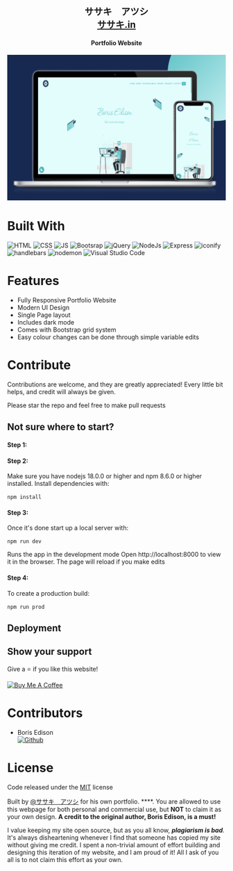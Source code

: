 <h2 align="center">
  ササキ　アツシ<br/>
  <a href="" target="_blank">ササキ.in</a>
</h2>
<h4 align="center">Portfolio Website</h4>
<div align="center">
  <img alt="Demo" src="public/content/hb.webp" />
</div>

# Built With

![HTML](https://img.shields.io/badge/HTML-E75028?style=for-the-badge&logo=html5&logoColor=white)
![CSS](https://img.shields.io/badge/CSS-2A93C9?&style=for-the-badge&logo=css3&logoColor=white)
![JS](https://img.shields.io/badge/JavaScript-F7DF1E?style=for-the-badge&logo=javascript&logoColor=black)
![Bootsrap](https://img.shields.io/badge/Bootstrap-7952B3?&style=for-the-badge&logo=bootstrap&logoColor=white)
![jQuery](https://img.shields.io/badge/jQuery-0769AD?&style=for-the-badge&logo=jquery&logoColor=white)
![NodeJs](https://img.shields.io/badge/nodejs-87C929?&style=for-the-badge&logo=node.js&logoColor=white)
![Express](https://img.shields.io/badge/express-212529?&style=for-the-badge&logo=express&logoColor=white)
![iconify](https://img.shields.io/badge/iconify-1767AA?&style=for-the-badge&logo=iconify&logoColor=white)
![handlebars](https://img.shields.io/badge/handlebars-F0772B?&style=for-the-badge&logo=handlebars&logoColor=white)
![nodemon](https://img.shields.io/badge/nodemon-76D04B?&style=for-the-badge&logo=nodemon&logoColor=white)
![Visual Studio Code](https://img.shields.io/badge/Visual%20Studio%20Code-0078d7.svg?style=for-the-badge&logo=visual-studio-code&logoColor=white)


# Features <a id="features"></a>

- Fully Responsive Portfolio Website
- Modern UI Design
- Single Page layout
- Includes dark mode
- Comes with Bootstrap grid system
- Easy colour changes can be done through simple variable edits

# Contribute  <a id="contribute"></a>
Contributions are welcome, and they are greatly appreciated! Every little bit helps, and credit will always be given.

Please star the repo and feel free to make pull requests

## Not sure where to start?  <a id="wheretostart"></a>

#### Step 1:

#### Step 2:
Make sure you have nodejs 18.0.0 or higher and npm 8.6.0 or higher installed. Install dependencies with:

```
npm install
```

#### Step 3:
Once it's done start up a local server with:

```
npm run dev
```

Runs the app in the development mode
Open http://localhost:8000 to view it in the browser. The page will reload if you make edits

#### Step 4:

To create a production build:

```
npm run prod
```

## Deployment  <a id="deployement"></a>

## Show your support

Give a ⭐ if you like this website!

<a href="" target="_blank"><img src="" alt="Buy Me A Coffee" height= "40px" width= "130px" ></a>

# Contributors <a id="contributors"></a>
  - Boris Edison<br> 
  [![Github]()]()

# License  <a id="license"></a>

Code released under the
[MIT]() license


Built by <a href="">@ササキ　アツシ</a> for his own portfolio. ****. You are allowed to use this webpage for both personal and commercial use, but **NOT** to claim it as your own design. **A credit to the original author, Boris Edison, is a must!**

I value keeping my site open source, but as you all know, _**plagiarism is bad**_. It's always disheartening whenever I find that someone has copied my site without giving me credit. I spent a non-trivial amount of effort building and designing this iteration of my website, and I am proud of it! All I ask of you all is to not claim this effort as your own.